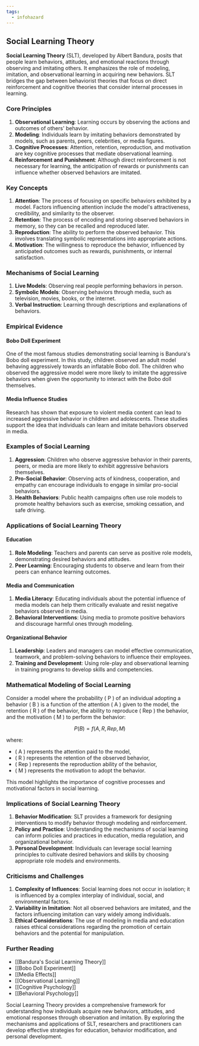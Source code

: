 ```yaml
---
tags:
  - infohazard
---
```


## Social Learning Theory

**Social Learning Theory** (SLT), developed by Albert Bandura, posits that people learn behaviors, attitudes, and emotional reactions through observing and imitating others. It emphasizes the role of modeling, imitation, and observational learning in acquiring new behaviors. SLT bridges the gap between behaviorist theories that focus on direct reinforcement and cognitive theories that consider internal processes in learning.

### Core Principles

1. **Observational Learning**: Learning occurs by observing the actions and outcomes of others' behavior.
2. **Modeling**: Individuals learn by imitating behaviors demonstrated by models, such as parents, peers, celebrities, or media figures.
3. **Cognitive Processes**: Attention, retention, reproduction, and motivation are key cognitive processes that mediate observational learning.
4. **Reinforcement and Punishment**: Although direct reinforcement is not necessary for learning, the anticipation of rewards or punishments can influence whether observed behaviors are imitated.

### Key Concepts

1. **Attention**: The process of focusing on specific behaviors exhibited by a model. Factors influencing attention include the model's attractiveness, credibility, and similarity to the observer.
2. **Retention**: The process of encoding and storing observed behaviors in memory, so they can be recalled and reproduced later.
3. **Reproduction**: The ability to perform the observed behavior. This involves translating symbolic representations into appropriate actions.
4. **Motivation**: The willingness to reproduce the behavior, influenced by anticipated outcomes such as rewards, punishments, or internal satisfaction.

### Mechanisms of Social Learning

1. **Live Models**: Observing real people performing behaviors in person.
2. **Symbolic Models**: Observing behaviors through media, such as television, movies, books, or the internet.
3. **Verbal Instruction**: Learning through descriptions and explanations of behaviors.

### Empirical Evidence

#### Bobo Doll Experiment

One of the most famous studies demonstrating social learning is Bandura's Bobo doll experiment. In this study, children observed an adult model behaving aggressively towards an inflatable Bobo doll. The children who observed the aggressive model were more likely to imitate the aggressive behaviors when given the opportunity to interact with the Bobo doll themselves.

#### Media Influence Studies

Research has shown that exposure to violent media content can lead to increased aggressive behavior in children and adolescents. These studies support the idea that individuals can learn and imitate behaviors observed in media.

### Examples of Social Learning

1. **Aggression**: Children who observe aggressive behavior in their parents, peers, or media are more likely to exhibit aggressive behaviors themselves.
2. **Pro-Social Behavior**: Observing acts of kindness, cooperation, and empathy can encourage individuals to engage in similar pro-social behaviors.
3. **Health Behaviors**: Public health campaigns often use role models to promote healthy behaviors such as exercise, smoking cessation, and safe driving.

### Applications of Social Learning Theory

#### Education

1. **Role Modeling**: Teachers and parents can serve as positive role models, demonstrating desired behaviors and attitudes.
2. **Peer Learning**: Encouraging students to observe and learn from their peers can enhance learning outcomes.

#### Media and Communication

1. **Media Literacy**: Educating individuals about the potential influence of media models can help them critically evaluate and resist negative behaviors observed in media.
2. **Behavioral Interventions**: Using media to promote positive behaviors and discourage harmful ones through modeling.

#### Organizational Behavior

1. **Leadership**: Leaders and managers can model effective communication, teamwork, and problem-solving behaviors to influence their employees.
2. **Training and Development**: Using role-play and observational learning in training programs to develop skills and competencies.

### Mathematical Modeling of Social Learning

Consider a model where the probability \( P \) of an individual adopting a behavior \( B \) is a function of the attention \( A \) given to the model, the retention \( R \) of the behavior, the ability to reproduce \( Rep \) the behavior, and the motivation \( M \) to perform the behavior:

$$
P(B) = f(A, R, Rep, M)
$$

where:
- \( A \) represents the attention paid to the model,
- \( R \) represents the retention of the observed behavior,
- \( Rep \) represents the reproduction ability of the behavior,
- \( M \) represents the motivation to adopt the behavior.

This model highlights the importance of cognitive processes and motivational factors in social learning.

### Implications of Social Learning Theory

1. **Behavior Modification**: SLT provides a framework for designing interventions to modify behavior through modeling and reinforcement.
2. **Policy and Practice**: Understanding the mechanisms of social learning can inform policies and practices in education, media regulation, and organizational behavior.
3. **Personal Development**: Individuals can leverage social learning principles to cultivate desired behaviors and skills by choosing appropriate role models and environments.

### Criticisms and Challenges

1. **Complexity of Influences**: Social learning does not occur in isolation; it is influenced by a complex interplay of individual, social, and environmental factors.
2. **Variability in Imitation**: Not all observed behaviors are imitated, and the factors influencing imitation can vary widely among individuals.
3. **Ethical Considerations**: The use of modeling in media and education raises ethical considerations regarding the promotion of certain behaviors and the potential for manipulation.

### Further Reading

- [[Bandura's Social Learning Theory]]
- [[Bobo Doll Experiment]]
- [[Media Effects]]
- [[Observational Learning]]
- [[Cognitive Psychology]]
- [[Behavioral Psychology]]

Social Learning Theory provides a comprehensive framework for understanding how individuals acquire new behaviors, attitudes, and emotional responses through observation and imitation. By exploring the mechanisms and applications of SLT, researchers and practitioners can develop effective strategies for education, behavior modification, and personal development.